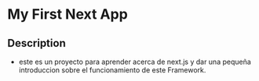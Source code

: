 # My First Next App
## Description
- este es un proyecto para aprender acerca de next.js y dar una pequeña introduccion sobre el funcionamiento de este Framework.